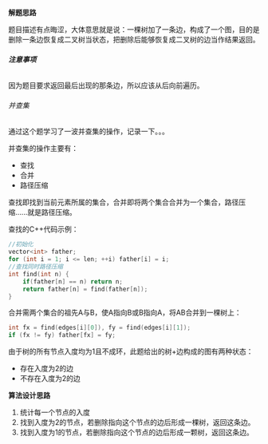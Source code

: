 **解题思路**

题目描述有点晦涩，大体意思就是说：一棵树加了一条边，构成了一个图，目的是删除一条边恢复成二叉树当状态，把删除后能够恢复成二叉树的边当作结果返回。

###### **注意事项**

因为题目要求返回最后出现的那条边，所以应该从后向前遍历。

###### 并查集

通过这个题学习了一波并查集的操作，记录一下。。。

并查集的操作主要有：

- 查找
- 合并
- 路径压缩

查找即找到当前元素所属的集合，合并即将两个集合合并为一个集合，路径压缩......就是路径压缩。

查找的C++代码示例：

```C++
//初始化
vector<int> father;
for (int i = 1; i <= len; ++i) father[i] = i;
//查找同时路径压缩
int find(int n) {
	if(father[n] == n) return n;
    return father[n] = find(father[n]);
}
```

合并需两个集合的祖先A与B，使A指向B或B指向A，将AB合并到一棵树上：

```c++
int fx = find(edges[i][0]), fy = find(edges[i][1]);
if (fx != fy) father[fx] = fy;
```



由于树的所有节点入度均为1且不成环，此题给出的树+边构成的图有两种状态：

- 存在入度为2的边
- 不存在入度为2的边

**算法设计思路**

1. 统计每一个节点的入度
2. 找到入度为2的节点，若删除指向这个节点的边后形成一棵树，返回这条边。
3. 找到入度为1的节点，若删除指向这个节点的边后形成一颗树，返回这条边。

